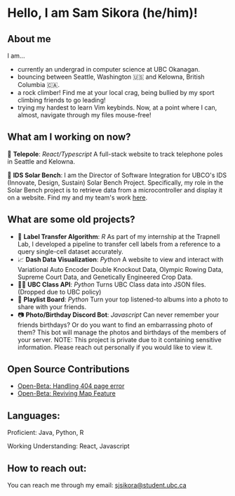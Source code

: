 # Hello, I am Sam Sikora (he/him)!

## About me
I am...
- currently an undergrad in computer science at UBC Okanagan.
- bouncing between Seattle, Washington 🇺🇸 and Kelowna, British Columbia 🇨🇦.
- a rock climber! Find me at your local crag, being bullied by my sport climbing friends to go leading!
- trying my hardest to learn Vim keybinds. Now, at a point where I can, almost, navigate through my files mouse-free!
  
## What am I working on now?

📱 **Telepole**: *React/Typescript* A full-stack website to track telephone poles in Seattle and Kelowna.

🌳 **IDS Solar Bench**: I am the Director of Software Integration for UBCO's IDS (Innovate, Design, Sustain) Solar Bench Project. Specifically, my role in the Solar Bench project is to retrieve data from a microcontroller and display it on a website. Find my and my team's work [here](https://github.com/IDS-Solar-Bench).

## What are some old projects?

- 🦠 **Label Transfer Algorithm**: *R* As part of my internship at the Trapnell Lab, I developed a pipeline to transfer cell labels from a reference to a query single-cell dataset accurately.
- 📈 **Dash Data Visualization**: *Python* A website to view and interact with Variational Auto Encoder Double Knockout Data, Olympic Rowing Data, Supreme Court Data, and Genetically Engineered Crop Data.
- 👩‍🏫 **UBC Class API**: *Python* Turns UBC Class data into JSON files. (Dropped due to UBC policy)
- 🎵 **Playlist Board**: *Python* Turn your top listened-to albums into a photo to share with your friends.
- 📷 **Photo/Birthday Discord Bot**: *Javascript* Can never remember your friends birthdays? Or do you want to find an embarrassing photo of them? This bot will manage the photos and birthdays of the members of your server. NOTE: This project is private due to it containing sensitive information. Please reach out personally if you would like to view it.

## Open Source Contributions

- [Open-Beta: Handling 404 page error](https://github.com/OpenBeta/open-tacos/pull/947)
- [Open-Beta: Reviving Map Feature](https://github.com/OpenBeta/open-tacos/pull/953)

## Languages:
Proficient: Java, Python, R

Working Understanding: React, Javascript

## How to reach out:
You can reach me through my email: sjsikora@student.ubc.ca




<!--
**sjsikora/sjsikora** is a ✨ _special_ ✨ repository because its `README.md` (this file) appears on your GitHub profile.

Here are some ideas to get you started:

- 🔭 I’m currently working on ...
- 🌱 I’m currently learning ...
- 👯 I’m looking to collaborate on ...
- 🤔 I’m looking for help with ...
- 💬 Ask me about ...
- 📫 How to reach me: ...
- 😄 Pronouns: ...
- ⚡ Fun fact: ...
-->

